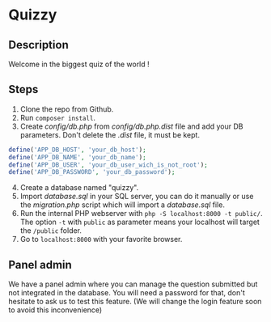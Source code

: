 # Quizzy

## Description

Welcome in the biggest quiz of the world !

## Steps

1. Clone the repo from Github.
2. Run `composer install`.
3. Create *config/db.php* from *config/db.php.dist* file and add your DB parameters. Don't delete the *.dist* file, it must be kept.
```php
define('APP_DB_HOST', 'your_db_host');
define('APP_DB_NAME', 'your_db_name');
define('APP_DB_USER', 'your_db_user_wich_is_not_root');
define('APP_DB_PASSWORD', 'your_db_password');
```
4. Create a database named "quizzy".
5. Import *database.sql* in your SQL server, you can do it manually or use the *migration.php* script which will import a *database.sql* file.
6. Run the internal PHP webserver with `php -S localhost:8000 -t public/`. The option `-t` with `public` as parameter means your localhost will target the `/public` folder.
7. Go to `localhost:8000` with your favorite browser.

## Panel admin
We have a panel admin where you can manage the question submitted but not integrated in the database.
You will need a password for that, don't hesitate to ask us to test this feature.
(We will change the login feature soon to avoid this inconvenience)
